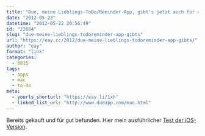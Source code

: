 ```yaml
---
title: "Due, meine Lieblings-ToDo/Reminder-App, gibt's jetzt auch für den Mac"
date: "2012-05-22"
datetime: "2012-05-22 20:56:49"
id: "22684"
slug: "due-meine-lieblings-todoreminder-app-gibts"
url: "https://eay.cc/2012/due-meine-lieblings-todoreminder-app-gibts/"
author: "eay"
format: "link"
categories:
  - 0815
tags:
  - apps
  - mac
  - to-do
meta:
  - yourls_shorturl: "https://eay.li/1xh"
  - linked_list_url: "http://www.dueapp.com/mac.html"
---
```


Bereits gekauft und für gut befunden. Hier mein ausführlicher [Test der iOS-Version](//eay.cc/2011/to-do-or-not-to-do-oder-ein-loblied-auf-due/).
